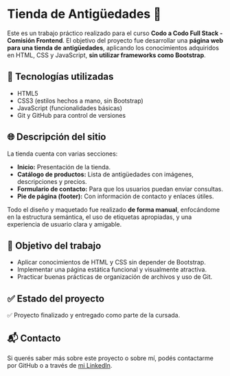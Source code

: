 # Tienda de Antigüedades 🏺

Este es un trabajo práctico realizado para el curso **Codo a Codo Full Stack - Comisión Frontend**. El objetivo del proyecto fue desarrollar una **página web para una tienda de antigüedades**, aplicando los conocimientos adquiridos en HTML, CSS y JavaScript, **sin utilizar frameworks como Bootstrap**.

## 🧰 Tecnologías utilizadas

- HTML5
- CSS3 (estilos hechos a mano, sin Bootstrap)
- JavaScript (funcionalidades básicas)
- Git y GitHub para control de versiones

## 🌐 Descripción del sitio

La tienda cuenta con varias secciones:

- **Inicio:** Presentación de la tienda.
- **Catálogo de productos:** Lista de antigüedades con imágenes, descripciones y precios.
- **Formulario de contacto:** Para que los usuarios puedan enviar consultas.
- **Pie de página (footer):** Con información de contacto y enlaces útiles.

Todo el diseño y maquetado fue realizado **de forma manual**, enfocándome en la estructura semántica, el uso de etiquetas apropiadas, y una experiencia de usuario clara y amigable.

## 🎯 Objetivo del trabajo

- Aplicar conocimientos de HTML y CSS sin depender de Bootstrap.
- Implementar una página estática funcional y visualmente atractiva.
- Practicar buenas prácticas de organización de archivos y uso de Git.

## ✅ Estado del proyecto

✅ Proyecto finalizado y entregado como parte de la cursada.


## 📬 Contacto

Si querés saber más sobre este proyecto o sobre mí, podés contactarme por GitHub o a través de [mi LinkedIn](https://www.linkedin.com/in/tu-perfil).




